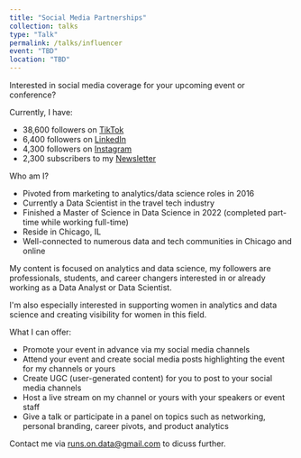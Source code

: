 ```yaml
---
title: "Social Media Partnerships"
collection: talks
type: "Talk"
permalink: /talks/influencer
event: "TBD"
location: "TBD"
---
```


Interested in social media coverage for your upcoming event or conference? 

Currently, I have: 
- 38,600 followers on [TikTok](https://www.tiktok.com/@data_storyteller)
- 6,400 followers on [LinkedIn](https://www.linkedin.com/in/magwolff/)
- 4,300 followers on [Instagram](https://www.instagram.com/data.story.teller)
- 2,300 subscribers to my [Newsletter](https://datastoryteller.substack.com/)

Who am I?
- Pivoted from marketing to analytics/data science roles in 2016
- Currently a Data Scientist in the travel tech industry
- Finished a Master of Science in Data Science in 2022 (completed part-time while working full-time)
- Reside in Chicago, IL
- Well-connected to numerous data and tech communities in Chicago and online

My content is focused on analytics and data science, my followers are professionals, students, and career changers interested in or already working as a Data Analyst or Data Scientist. 

I'm also especially interested in supporting women in analytics and data science and creating visibility for women in this field. 

What I can offer: 
- Promote your event in advance via my social media channels 
- Attend your event and create social media posts highlighting the event for my channels or yours 
- Create UGC (user-generated content) for you to post to your social media channels  
- Host a live stream on my channel or yours with your speakers or event staff
- Give a talk or participate in a panel on topics such as networking, personal branding, career pivots, and product analytics

Contact me via [runs.on.data@gmail.com](mailto:runs.on.data@gmail.com) to dicuss further. 

